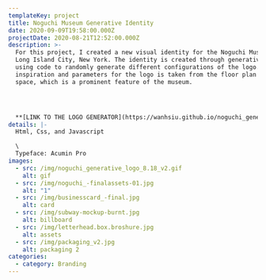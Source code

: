```yaml
---
templateKey: project
title: Noguchi Museum Generative Identity
date: 2020-09-09T19:58:00.000Z
projectDate: 2020-08-21T12:52:00.000Z
description: >-
  For this project, I created a new visual identity for the Noguchi Museum in
  Long Island City, New York. The identity is created through generative design,
  using code to randomly generate different configurations of the logo.The
  inspiration and parameters for the logo is taken from the floor plan of the
  space, which is a prominent feature of the museum. 




  **[LINK TO THE LOGO GENERATOR](https://wanhsiu.github.io/noguchi_generative_logo/)**
details: |-
  Html, Css, and Javascript

  \
  Typeface: Acumin Pro
images:
  - src: /img/noguchi_generative_logo_8.18_v2.gif
    alt: gif
  - src: /img/noguchi_-finalassets-01.jpg
    alt: "1"
  - src: /img/businesscard_-final.jpg
    alt: card
  - src: /img/subway-mockup-burnt.jpg
    alt: billboard
  - src: /img/letterhead.box.broshure.jpg
    alt: assets
  - src: /img/packaging_v2.jpg
    alt: packaging 2
categories:
  - category: Branding
---
```

